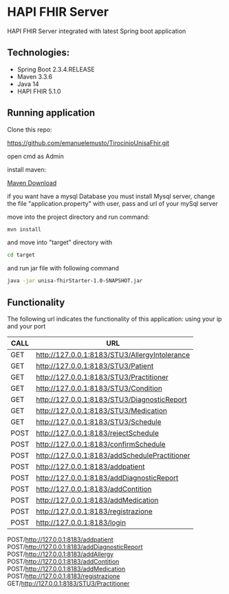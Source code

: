 # HAPI FHIR Server 
HAPI FHIR Server integrated with latest Spring boot application

## Technologies: 
- Spring Boot 2.3.4.RELEASE 
- Maven 3.3.6 
- Java 14 
- HAPI FHIR 5.1.0 

## Running application

Clone this repo:

https://github.com/emanuelemusto/TirocinioUnisaFhir.git


open cmd as Admin

install maven: 

[Maven Download][MAVEN]

if you want have a mysql Database you must install Mysql server, change the file "application.property" with user, pass and url of your mySql server

move into the project directory and run command: 
```sh
mvn install
```
and move into "target" directory with 
```sh
cd target
```
and run jar file with following command
```sh
java -jar unisa-fhirStarter-1.0-SNAPSHOT.jar
```

## Functionality
The following url indicates the functionality of this application: using your ip and your port

| CALL | URL |
| ------ | ------ |
| GET | http://127.0.0.1:8183/STU3/AllergyIntolerance |
| GET | http://127.0.0.1:8183/STU3/Patient |
| GET | http://127.0.0.1:8183/STU3/Practitioner
| GET | http://127.0.0.1:8183/STU3/Condition |
| GET | http://127.0.0.1:8183/STU3/DiagnosticReport |
| GET | http://127.0.0.1:8183/STU3/Medication |
| GET | http://127.0.0.1:8183/STU3/Schedule |
| POST | http://127.0.0.1:8183/rejectSchedule |
| POST | http://127.0.0.1:8183/confirmSchedule |
| POST | http://127.0.0.1:8183/addSchedulePractitioner |
| POST | http://127.0.0.1:8183/addpatient |
| POST | http://127.0.0.1:8183/addDiagnosticReport |
| POST | http://127.0.0.1:8183/addContition |
| POST | http://127.0.0.1:8183/addMedication |
| POST | http://127.0.0.1:8183/registrazione |
| POST | http://127.0.0.1:8183/login |



[//]: # (These are reference links used in the body of this note and get stripped out when the markdown processor does its job. There is no need to format nicely because it shouldn't be seen. Thanks SO - http://stackoverflow.com/questions/4823468/store-comments-in-markdown-syntax)

   [MAVEN]: <https://maven.apache.org/download.cgi#>
POST/http://127.0.0.1:8183/addpatient
POST/http://127.0.0.1:8183/addDiagnosticReport
POST/http://127.0.0.1:8183/addAllergy
POST/http://127.0.0.1:8183/addContition
POST/http://127.0.0.1:8183/addMedication
POST/http://127.0.0.1:8183/registrazione
GET/http://127.0.0.1:8183/STU3/Practitioner

